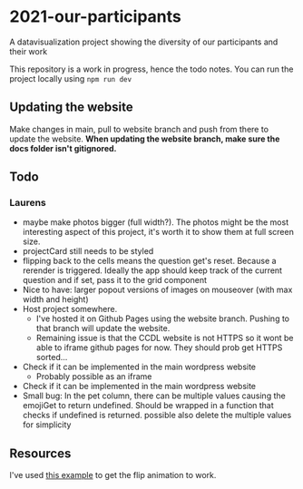 # 2021-our-participants
A datavisualization project showing the diversity of our participants and their work

This repository is a work in progress, hence the todo notes. You can run the project locally using `npm run dev`


## Updating the website
Make changes in main, pull to website branch and push from there to update the website.
**When updating the website branch, make sure the docs folder isn't gitignored.**

## Todo

### Laurens
- maybe make photos bigger (full width?). The photos might be the most interesting aspect of this project, it's worth it to show them at full screen size.
- projectCard still needs to be styled
- flipping back to the cells means the question get's reset. Because a rerender is triggered. Ideally the app should keep track of the current question and if set, pass it to the grid component
- Nice to have: larger popout versions of images on mouseover (with max width and height)
- Host project somewhere.
	+ I've hosted it on Github Pages using the website branch. Pushing to that branch will update the website.
	+ Remaining issue is that the CCDL website is not HTTPS so it wont be able to iframe github pages for now. They should prob get HTTPS sorted...
- Check if it can be implemented in the main wordpress website
	+ Probably possible as an iframe
- Check if it can be implemented in the main wordpress website
- Small bug: In the pet column, there can be multiple values causing the emojiGet to return undefined. Should be wrapped in a function that checks if undefined is returned. possible also delete the multiple values for simplicity

## Resources
I've used [this example](https://svelte.dev/repl/9c5a422b0dfd4c43a7cd7fd807cdbb1c?version=3.24.0) to get the flip animation to work.
